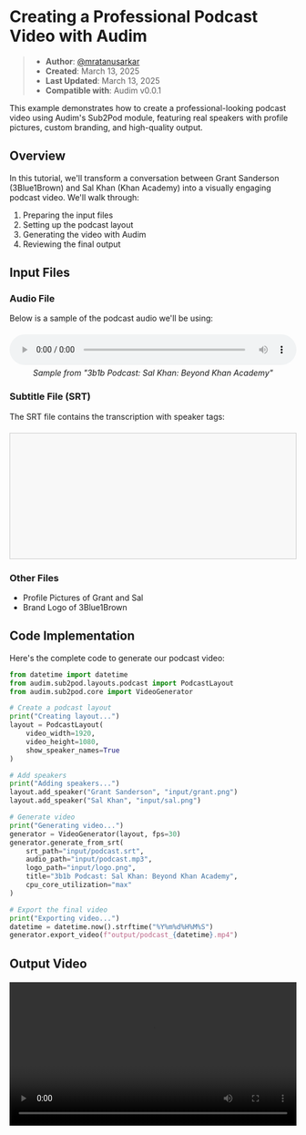 # Creating a Professional Podcast Video with Audim

> - **Author**: [@mratanusarkar](https://github.com/mratanusarkar)
> - **Created**: March 13, 2025
> - **Last Updated**: March 13, 2025
> - **Compatible with**: Audim v0.0.1

This example demonstrates how to create a professional-looking podcast video using Audim's Sub2Pod module, featuring real speakers with profile pictures, custom branding, and high-quality output.

## Overview

In this tutorial, we'll transform a conversation between Grant Sanderson (3Blue1Brown) and Sal Khan (Khan Academy) into a visually engaging podcast video. We'll walk through:

1. Preparing the input files
2. Setting up the podcast layout
3. Generating the video with Audim
4. Reviewing the final output

## Input Files

### Audio File

Below is a sample of the podcast audio we'll be using:

<div style="margin: 20px 0;">
  <audio controls style="width: 100%;">
    <source src="./assets/podcast_02/podcast.mp3" type="audio/mpeg">
    Your browser does not support the audio element.
  </audio>
  <p style="text-align: center; font-style: italic; margin-top: 5px;">Sample from "3b1b Podcast: Sal Khan: Beyond Khan Academy"</p>
</div>

### Subtitle File (SRT)

The SRT file contains the transcription with speaker tags:

<div style="height: 200px; overflow-y: scroll; border: 1px solid #ccc; padding: 10px; background-color: #f8f8f8; font-family: monospace; margin: 20px 0;">
</div>

### Other Files

- Profile Pictures of Grant and Sal
- Brand Logo of 3Blue1Brown

## Code Implementation

Here's the complete code to generate our podcast video:

```python
from datetime import datetime
from audim.sub2pod.layouts.podcast import PodcastLayout
from audim.sub2pod.core import VideoGenerator

# Create a podcast layout
print("Creating layout...")
layout = PodcastLayout(
    video_width=1920,
    video_height=1080,
    show_speaker_names=True
)

# Add speakers
print("Adding speakers...")
layout.add_speaker("Grant Sanderson", "input/grant.png")
layout.add_speaker("Sal Khan", "input/sal.png")

# Generate video
print("Generating video...")
generator = VideoGenerator(layout, fps=30)
generator.generate_from_srt(
    srt_path="input/podcast.srt",
    audio_path="input/podcast.mp3",
    logo_path="input/logo.png",
    title="3b1b Podcast: Sal Khan: Beyond Khan Academy",
    cpu_core_utilization="max"
)

# Export the final video
print("Exporting video...")
datetime = datetime.now().strftime("%Y%m%d%H%M%S")
generator.export_video(f"output/podcast_{datetime}.mp4")
```

## Output Video

<div style="text-align: center; margin: 20px 0;">
  <video controls style="width: 100%;">
    <source src="./assets/podcast_02/podcast.mp4" type="video/mp4">
    Your browser does not support the video element.
  </video>

